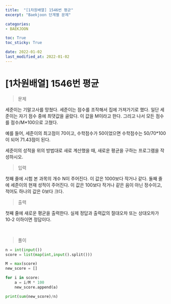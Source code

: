 ```yaml
---
title:  "[1차원배열] 1546번 평균"
excerpt: "Baekjoon 단계별 문제"

categories:
- BAEKJOON

toc: True
toc_sticky: True

date: 2022-01-02
last_modified_at: 2022-01-02
---
```


# [1차원배열] 1546번 평균

> 문제

세준이는 기말고사를 망쳤다. 세준이는 점수를 조작해서 집에 가져가기로 했다. 일단 세준이는 자기 점수 중에 최댓값을 골랐다. 이 값을 M이라고 한다. 그리고 나서 모든 점수를 점수/M*100으로 고쳤다.

예를 들어, 세준이의 최고점이 70이고, 수학점수가 50이었으면 수학점수는 50/70*100이 되어 71.43점이 된다.

세준이의 성적을 위의 방법대로 새로 계산했을 때, 새로운 평균을 구하는 프로그램을 작성하시오.

> 입력

첫째 줄에 시험 본 과목의 개수 N이 주어진다. 이 값은 1000보다 작거나 같다. 둘째 줄에 세준이의 현재 성적이 주어진다. 이 값은 100보다 작거나 같은 음이 아닌 정수이고, 적어도 하나의 값은 0보다 크다.

> 출력

첫째 줄에 새로운 평균을 출력한다. 실제 정답과 출력값의 절대오차 또는 상대오차가 10-2 이하이면 정답이다.

<br>

> 풀이

```python
n = int(input())
score = list(map(int,input().split()))

M = max(score)
new_score = []

for i in score:
    a = i/M * 100
    new_score.append(a)

print(sum(new_score)/n)
```
